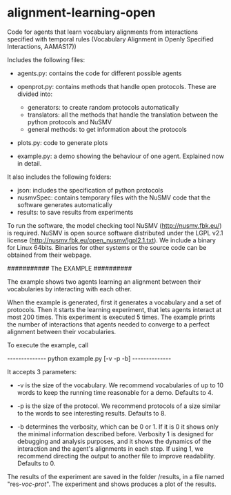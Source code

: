 # alignment-learning-open
Code for agents that learn vocabulary alignments from interactions specified with temporal rules (Vocabulary Alignment in Openly Specified Interactions, AAMAS17))

Includes the following files:

- agents.py: contains the code for different possible agents

- openprot.py: contains methods that handle open protocols. These are divided into:
  * generators: to create random protocols automatically
  * translators: all the methods that handle the translation between the python protocols and NuSMV
  * general methods: to get information about the protocols

- plots.py: code to generate plots
- example.py: a demo showing the behaviour of one agent. Explained now in detail.

It also includes the following folders:

- json: includes the specification of python protocols
- nusmvSpec: contains temporary files with the NuSMV code that the software generates automatically
- results: to save results from experiments


To run the software, the model checking tool NuSMV (http://nusmv.fbk.eu/) is required. NuSMV is open source software distributed under the LGPL v2.1 license (http://nusmv.fbk.eu/open_nusmv/lgpl2.1.txt). We include a binary for Linux 64bits. Binaries for other systems or the source code can be obtained from their webpage.


########### The EXAMPLE ##########

The example shows two agents learning an alignment between their vocabularies by interacting with each other. 

When the example is generated, first it generates a vocabulary and a set of protocols. Then it starts the learning experiment, that lets agents interact at most 200 times. This experiment is executed 5 times. The example prints the number of interactions that agents needed to converge to a perfect alignment between their vocabularies.

To execute the example, call 

 --------------   python example.py [-v -p -b] --------------

It accepts 3 parameters:

* -v is the size of the vocabulary. We recommend vocabularies of up to 10 words to keep the running time reasonable for a demo. Defaults to 4.

* -p is the size of the protocol. We recommend protocols of a size similar to the words to see interesting results. Defaults to 8.

* -b determines the verbosity, which can be 0 or 1. If it is 0 it shows only the minimal information described before. Verbosity 1 is designed for debugging and analysis purposes, and it shows the dynamics of the interaction and the agent's alignments in each step. If using 1, we recommend directing the output to another file to improve readability. Defaults to 0. 

The results of the experiment are saved in the folder /results, in a file named "res-*voc*-*prot*". The experiment and shows produces a plot of the results.